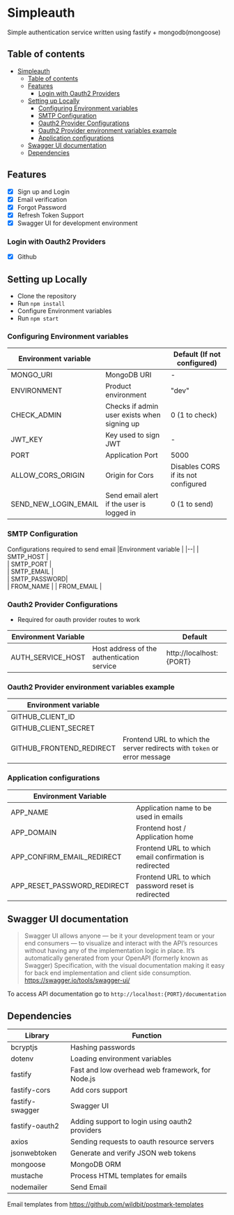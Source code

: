 ﻿# Simpleauth
Simple authentication service written using fastify + mongodb(mongoose)

## Table of contents
- [Simpleauth](#simpleauth)
  - [Table of contents](#table-of-contents)
  - [Features](#features)
    - [Login with Oauth2 Providers](#login-with-oauth2-providers)
  - [Setting up Locally](#setting-up-locally)
    - [Configuring Environment variables](#configuring-environment-variables)
    - [SMTP Configuration](#smtp-configuration)
    - [Oauth2 Provider Configurations](#oauth2-provider-configurations)
    - [Oauth2 Provider environment variables example](#oauth2-provider-environment-variables-example)
    - [Application configurations](#application-configurations)
  - [Swagger UI documentation](#swagger-ui-documentation)
  - [Dependencies](#dependencies)

## Features
 - [x] Sign up and Login 
 - [x] Email verification
 - [x] Forgot Password
 - [x] Refresh Token Support
 - [x] Swagger UI for development environment

### Login with Oauth2 Providers
- [x] Github
## Setting up Locally

 - Clone the repository
 - Run `npm install`
 - Configure Environment variables
 -  Run `npm start`
 
### Configuring Environment variables

|Environment variable  |  |Default (If not configured)|
|--|--|--|
|  MONGO_URI | MongoDB URI |-|
| ENVIRONMENT | Product environment |"dev"|
|  CHECK_ADMIN| Checks if admin user exists when signing up |0 (1 to check)|
| JWT_KEY |Key used to sign JWT  |-|
| PORT |Application Port  |5000|
| ALLOW_CORS_ORIGIN | Origin for Cors |Disables CORS if its not configured|
|  SEND_NEW_LOGIN_EMAIL| Send email alert if the user is logged in |0 (1 to send)|
### SMTP Configuration
Configurations required to send email
|Environment variable  |
|--|
| SMTP_HOST |  
| SMTP_PORT |  
| SMTP_EMAIL |  
|  SMTP_PASSWORD|  
| FROM_NAME | 
| FROM_EMAIL | 

### Oauth2 Provider Configurations

- Required for oauth provider routes to work

|Environment Variable| | Default |
|--|--|--|
|AUTH_SERVICE_HOST | Host address of the authentication service | http://localhost:{PORT} |

### Oauth2 Provider environment variables example
|Environment variable  | |
|--|--|
| GITHUB_CLIENT_ID | |
| GITHUB_CLIENT_SECRET | | 
| GITHUB_FRONTEND_REDIRECT | Frontend URL to which the server redirects with `token` or error message|




### Application configurations
|  Environment Variable|  |
|--|--|
|APP_NAME  | Application name to be used in emails |
|APP_DOMAIN  |  Frontend host / Application home|
|APP_CONFIRM_EMAIL_REDIRECT  | Frontend URL to which email confirmation is redirected |
| APP_RESET_PASSWORD_REDIRECT |  Frontend URL to which password reset is redirected |

## Swagger UI documentation

> Swagger UI allows anyone — be it your development team or your end consumers — to visualize and interact with the API’s resources without having any of the implementation logic in place. It’s automatically generated from your OpenAPI (formerly known as Swagger) Specification, with the visual documentation making it easy for back end implementation and client side consumption.
https://swagger.io/tools/swagger-ui/

To access API documentation go to `http://localhost:{PORT}/documentation`
## Dependencies

|Library  | Function |
|--|--|
| bcryptjs | Hashing passwords |
|dotenv |Loading environment variables |
| fastify| Fast and low overhead web framework, for Node.js |
|fastify-cors|Add cors support|
|fastify-swagger|Swagger UI|
|fastify-oauth2|Adding support to login using oauth2 providers|
|axios|Sending requests to oauth resource servers|
|jsonwebtoken|Generate and verify JSON web tokens|
|mongoose|MongoDB ORM|
|mustache|Process HTML templates for emails|
|nodemailer|Send Email|

Email templates from https://github.com/wildbit/postmark-templates
     


